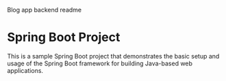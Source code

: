 Blog app backend readme
# Spring Boot Project

This is a sample Spring Boot project that demonstrates the basic setup and usage of the Spring Boot framework for building Java-based web applications.

